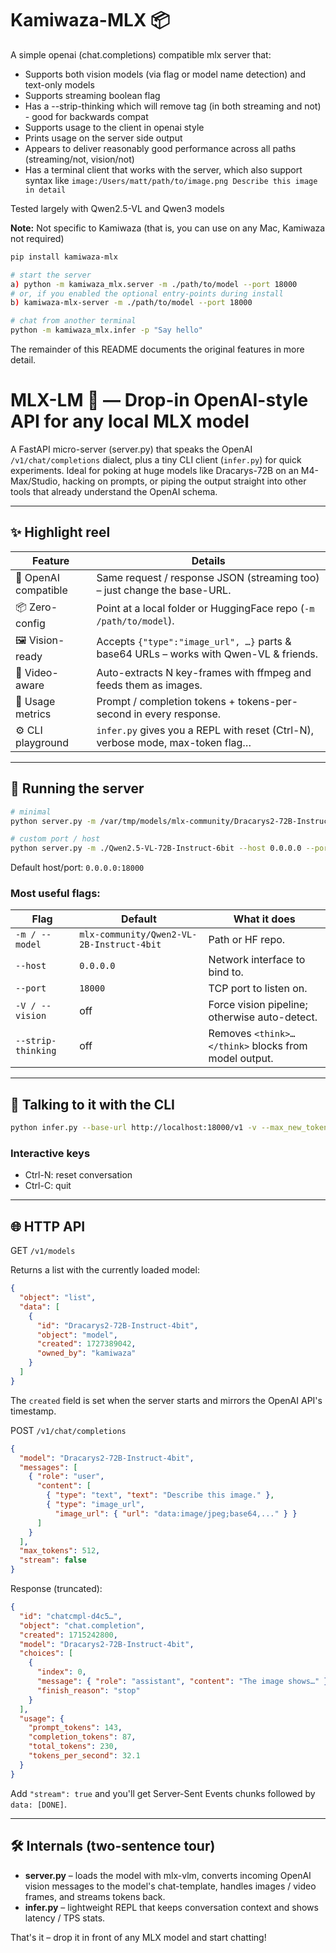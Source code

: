 # Kamiwaza-MLX 📦

A simple openai (chat.completions) compatible mlx server that:
- Supports both vision models (via flag or model name detection) and text-only models
- Supports streaming boolean flag
- Has a --strip-thinking which will remove <think></think> tag (in both streaming and not) - good for backwards compat
- Supports usage to the client in openai style
- Prints usage on the server side output
- Appears to deliver reasonably good performance across all paths (streaming/not, vision/not)
- Has a terminal client that works with the server, which also support syntax like `image:/Users/matt/path/to/image.png Describe this image in detail`

Tested largely with Qwen2.5-VL and Qwen3 models

**Note:** Not specific to Kamiwaza (that is, you can use on any Mac, Kamiwaza not required)
```bash
pip install kamiwaza-mlx

# start the server
a) python -m kamiwaza_mlx.server -m ./path/to/model --port 18000
# or, if you enabled the optional entry-points during install
b) kamiwaza-mlx-server -m ./path/to/model --port 18000

# chat from another terminal
python -m kamiwaza_mlx.infer -p "Say hello"
```

The remainder of this README documents the original features in more detail.

# MLX-LM 🦙 — Drop-in OpenAI-style API for any local MLX model

A FastAPI micro-server (server.py) that speaks the OpenAI
`/v1/chat/completions` dialect, plus a tiny CLI client
(`infer.py`) for quick experiments.
Ideal for poking at huge models like Dracarys-72B on an
M4-Max/Studio, hacking on prompts, or piping the output straight into
other tools that already understand the OpenAI schema.

---

## ✨ Highlight reel

| Feature | Details |
|---------|---------|
| 🔌 OpenAI compatible | Same request / response JSON (streaming too) – just change the base-URL. |
| 📦 Zero-config | Point at a local folder or HuggingFace repo (`-m /path/to/model`). |
| 🖼️ Vision-ready | Accepts `{"type":"image_url", …}` parts & base64 URLs – works with Qwen-VL & friends. |
| 🎥 Video-aware | Auto-extracts N key-frames with ffmpeg and feeds them as images. |
| 🧮 Usage metrics | Prompt / completion tokens + tokens-per-second in every response. |
| ⚙️ CLI playground | `infer.py` gives you a REPL with reset (Ctrl-N), verbose mode, max-token flag… |

---

## 🚀 Running the server

```bash
# minimal
python server.py -m /var/tmp/models/mlx-community/Dracarys2-72B-Instruct-4bit

# custom port / host
python server.py -m ./Qwen2.5-VL-72B-Instruct-6bit --host 0.0.0.0 --port 12345
```
Default host/port: `0.0.0.0:18000`

### Most useful flags:

| Flag | Default | What it does |
|------|---------|--------------|
| `-m / --model` | `mlx-community/Qwen2-VL-2B-Instruct-4bit` | Path or HF repo. |
| `--host` | `0.0.0.0` | Network interface to bind to. |
| `--port` | `18000` | TCP port to listen on. |
| `-V / --vision` | off | Force vision pipeline; otherwise auto-detect. |
| `--strip-thinking` | off | Removes `<think>…</think>` blocks from model output. |

---

## 💬 Talking to it with the CLI

```bash
python infer.py --base-url http://localhost:18000/v1 -v --max_new_tokens 2048
```

### Interactive keys
- Ctrl-N: reset conversation
- Ctrl-C: quit

---

## 🌐 HTTP API

GET `/v1/models`

Returns a list with the currently loaded model:

```json
{
  "object": "list",
  "data": [
    {
      "id": "Dracarys2-72B-Instruct-4bit",
      "object": "model",
      "created": 1727389042,
      "owned_by": "kamiwaza"
    }
  ]
}
```
The `created` field is set when the server starts and mirrors the OpenAI API's timestamp.

POST `/v1/chat/completions`

```json
{
  "model": "Dracarys2-72B-Instruct-4bit",
  "messages": [
    { "role": "user",
      "content": [
        { "type": "text", "text": "Describe this image." },
        { "type": "image_url",
          "image_url": { "url": "data:image/jpeg;base64,..." } }
      ]
    }
  ],
  "max_tokens": 512,
  "stream": false
}
```

Response (truncated):

```json
{
  "id": "chatcmpl-d4c5…",
  "object": "chat.completion",
  "created": 1715242800,
  "model": "Dracarys2-72B-Instruct-4bit",
  "choices": [
    {
      "index": 0,
      "message": { "role": "assistant", "content": "The image shows…" },
      "finish_reason": "stop"
    }
  ],
  "usage": {
    "prompt_tokens": 143,
    "completion_tokens": 87,
    "total_tokens": 230,
    "tokens_per_second": 32.1
  }
}
```

Add `"stream": true` and you'll get Server-Sent Events chunks followed by
`data: [DONE]`.

---

## 🛠️ Internals (two-sentence tour)

* **server.py** – loads the model with mlx-vlm, converts incoming
OpenAI vision messages to the model's chat-template, handles images /
video frames, and streams tokens back.
* **infer.py** – lightweight REPL that keeps conversation context and
shows latency / TPS stats.

That's it – drop it in front of any MLX model and start chatting!
